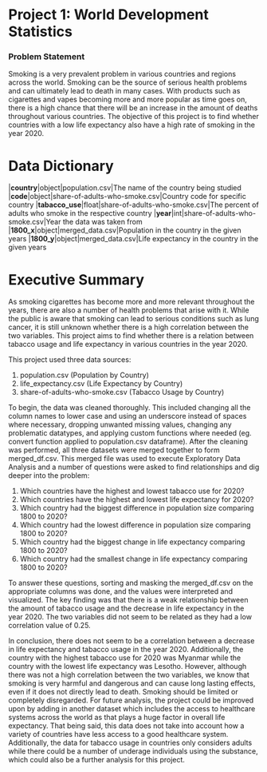 # Project 1: World Development Statistics

### Problem Statement

Smoking is a very prevalent problem in various countries and regions across the world. Smoking can be the source of serious health problems and can ultimately lead to death in many cases. With products such as cigarettes and vapes becoming more and more popular as time goes on, there is a high chance that there will be an increase in the amount of deaths throughout various countries. The objective of this project is to find whether countries with a low life expectancy also have a high rate of smoking in the year 2020.


# Data Dictionary

|**country**|object|population.csv|The name of the country being studied 
|**code**|object|share-of-adults-who-smoke.csv|Country code for specific country
|**tabacco_use**|float|share-of-adults-who-smoke.csv|The percent of adults who smoke in the respective country
|**year**|int|share-of-adults-who-smoke.csv|Year the data was taken from
|**1800_x**|object|merged_data.csv|Population in the country in the given years
|**1800_y**|object|merged_data.csv|Life expectancy in the country in the given years


# Executive Summary

As smoking cigarettes has become more and more relevant throughout the years, there are also a number of health problems that arise with it. While the public is aware that smoking can lead to serious conditions such as lung cancer, it is still unknown whether there is a high correlation between the two variables. This project aims to find whether there is a relation between tabacco usage and life expectancy in various countries in the year 2020.

This project used three data sources: 
1) population.csv (Population by Country) 
2) life_expectancy.csv (Life Expectancy by Country)
3) share-of-adults-who-smoke.csv (Tabacco Usage by Country)

To begin, the data was cleaned thoroughly. This included changing all the column names to lower case and using an underscore instead of spaces where necessary, dropping unwanted missing values, changing any problematic datatypes, and applying custom functions where needed (eg. convert function applied to population.csv dataframe). After the cleaning was performed, all three datasets were merged together to form merged_df.csv. This merged file was used to execute Exploratory Data Analysis and a number of questions were asked to find relationships and dig deeper into the problem:

1) Which countries have the highest and lowest tabacco use for 2020?
2) Which countries have the highest and lowest life expectancy for 2020?
3) Which country had the biggest difference in population size comparing 1800 to 2020?
4) Which country had the lowest difference in population size comparing 1800 to 2020?
5) Which country had the biggest change in life expectancy comparing 1800 to 2020?
6) Which country had the smallest change in life expectancy comparing 1800 to 2020?

To answer these questions, sorting and masking the merged_df.csv on the appropriate columns was done, and the values were interpreted and visualized. The key finding was that there is a weak relationship between the amount of tabacco usage and the decrease in life expectancy in the year 2020. The two variables did not seem to be related as they had a low correlation value of 0.25. 

In conclusion, there does not seem to be a correlation between a decrease in life expectancy and tabacco usage in the year 2020. Additionally, the country with the highest tabacco use for 2020 was Myanmar while the country with the lowest life expectancy was Lesotho. However, although there was not a high correlation between the two variables, we know that smoking is very harmful and dangerous and can cause long lasting effects, even if it does not directly lead to death. Smoking should be limited or completely disregarded. For future analysis, the project could be improved upon by adding in another dataset which includes the access to healthcare systems across the world as that plays a huge factor in overall life expectancy. That being said, this data does not take into account how a variety of countries have less access to a good healthcare system. Additionally, the data for tabacco usage in countries only considers adults while there could be a number of underage individuals using the substance, which could also be a further analysis for this project. 
